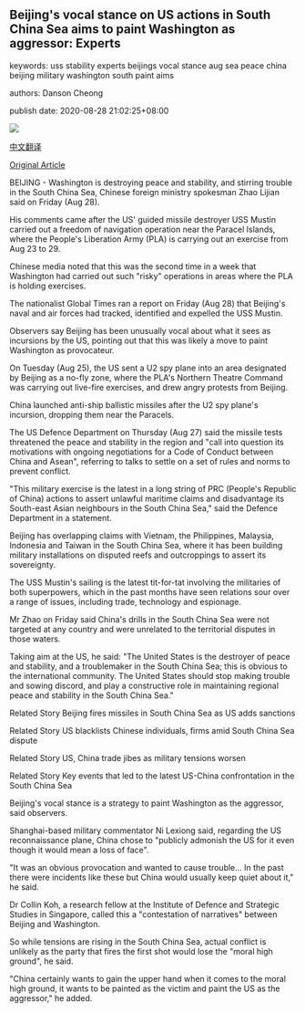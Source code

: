 ## Beijing's vocal stance on US actions in South China Sea aims to paint Washington as aggressor: Experts

keywords: uss stability experts beijings vocal stance aug sea peace china beijing military washington south paint aims

authors: Danson Cheong

publish date: 2020-08-28 21:02:25+08:00

![](https://www.straitstimes.com/sites/default/files/styles/x_large/public/articles/2020/08/28/egdmtyuxgaaimha.jpg?itok=_55_oQwE)

[中文翻译](Beijing%27s%20vocal%20stance%20on%20US%20actions%20in%20South%20China%20Sea%20aims%20to%20paint%20Washington%20as%20aggressor%3A%20Experts_zh.md)

[Original Article](https://www.straitstimes.com/asia/beijings-vocal-stance-on-us-actions-in-south-china-sea-is-to-paint-it-as-aggressor-say-experts)

BEIJING - Washington is destroying peace and stability, and stirring trouble in the South China Sea, Chinese foreign ministry spokesman Zhao Lijian said on Friday (Aug 28).

His comments came after the US' guided missile destroyer USS Mustin carried out a freedom of navigation operation near the Paracel Islands, where the People's Liberation Army (PLA) is carrying out an exercise from Aug 23 to 29.

Chinese media noted that this was the second time in a week that Washington had carried out such "risky" operations in areas where the PLA is holding exercises.

The nationalist Global Times ran a report on Friday (Aug 28) that Beijing's naval and air forces had tracked, identified and expelled the USS Mustin.

Observers say Beijing has been unusually vocal about what it sees as incursions by the US, pointing out that this was likely a move to paint Washington as provocateur.

On Tuesday (Aug 25), the US sent a U2 spy plane into an area designated by Beijing as a no-fly zone, where the PLA's Northern Theatre Command was carrying out live-fire exercises, and drew angry protests from Beijing.

China launched anti-ship ballistic missiles after the U2 spy plane's incursion, dropping them near the Paracels.

The US Defence Department on Thursday (Aug 27) said the missile tests threatened the peace and stability in the region and "call into question its motivations with ongoing negotiations for a Code of Conduct between China and Asean", referring to talks to settle on a set of rules and norms to prevent conflict.

"This military exercise is the latest in a long string of PRC (People's Republic of China) actions to assert unlawful maritime claims and disadvantage its South-east Asian neighbours in the South China Sea," said the Defence Department in a statement.

Beijing has overlapping claims with Vietnam, the Philippines, Malaysia, Indonesia and Taiwan in the South China Sea, where it has been building military installations on disputed reefs and outcroppings to assert its sovereignty.

The USS Mustin's sailing is the latest tit-for-tat involving the militaries of both superpowers, which in the past months have seen relations sour over a range of issues, including trade, technology and espionage.

Mr Zhao on Friday said China's drills in the South China Sea were not targeted at any country and were unrelated to the territorial disputes in those waters.

Taking aim at the US, he said: "The United States is the destroyer of peace and stability, and a troublemaker in the South China Sea; this is obvious to the international community. The United States should stop making trouble and sowing discord, and play a constructive role in maintaining regional peace and stability in the South China Sea."

Related Story Beijing fires missiles in South China Sea as US adds sanctions

Related Story US blacklists Chinese individuals, firms amid South China Sea dispute

Related Story US, China trade jibes as military tensions worsen

Related Story Key events that led to the latest US-China confrontation in the South China Sea

Beijing's vocal stance is a strategy to paint Washington as the aggressor, said observers.

Shanghai-based military commentator Ni Lexiong said, regarding the US reconnaissance plane, China chose to "publicly admonish the US for it even though it would mean a loss of face".

"It was an obvious provocation and wanted to cause trouble... In the past there were incidents like these but China would usually keep quiet about it," he said.

Dr Collin Koh, a research fellow at the Institute of Defence and Strategic Studies in Singapore, called this a "contestation of narratives" between Beijing and Washington.

So while tensions are rising in the South China Sea, actual conflict is unlikely as the party that fires the first shot would lose the "moral high ground", he said.

"China certainly wants to gain the upper hand when it comes to the moral high ground, it wants to be painted as the victim and paint the US as the aggressor," he added.